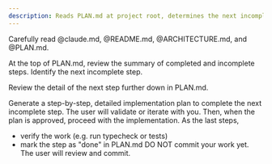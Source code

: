 ```yaml
---
description: Reads PLAN.md at project root, determines the next incomplete step, and creates a plan to implement it. The last step is to verify (typecheck/tests) and mark the step as done in PLAN.md.
---
```


Carefully read @claude.md, @README.md, @ARCHITECTURE.md, and @PLAN.md.

At the top of PLAN.md, review the summary of completed and incomplete steps. Identify the next incomplete step.

Review the detail of the next step further down in PLAN.md.

Generate a step-by-step, detailed implementation plan to complete the next incomplete step.  The user will validate or iterate with you. Then, when the plan is approved, proceed with the implementation.
As the last steps,
- verify the work (e.g. run typecheck or tests) 
- mark the step as "done" in PLAN.md
DO NOT commit your work yet. The user will review and commit.